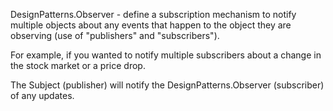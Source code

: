 DesignPatterns.Observer - define a subscription mechanism to notify multiple objects about any events that happen to the object
they are observing (use of "publishers" and "subscribers").

For example, if you wanted to notify multiple subscribers about a change
in the stock market or a price drop. 

The Subject (publisher) will notify the DesignPatterns.Observer (subscriber) of
any updates. 